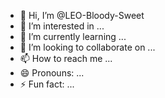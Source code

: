- 👋 Hi, I’m @LEO-Bloody-Sweet
- 👀 I’m interested in ...
- 🌱 I’m currently learning ...
- 💞️ I’m looking to collaborate on ...
- 📫 How to reach me ...
- 😄 Pronouns: ...
- ⚡ Fun fact: ...

<!---
LEO-Bloody-Sweet/LEO-Bloody-Sweet is a ✨ special ✨ repository because its `README.md` (this file) appears on your GitHub profile.
You can click the Preview link to take a look at your changes.
--->
